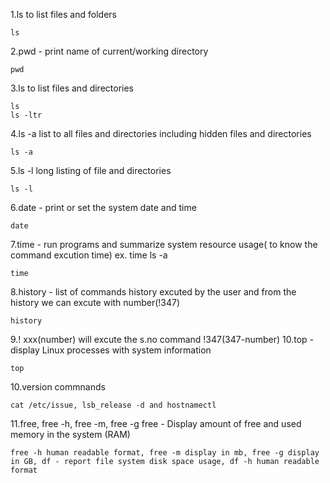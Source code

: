 1.ls to list files and folders
```
ls
```
2.pwd - print name of current/working directory
```
pwd
```
3.ls to list files and directories
```
ls 
ls -ltr
```
4.ls -a list to all files and directories including hidden files and directories
```
ls -a
```
5.ls -l long listing of file and directories
```
ls -l
```
6.date - print or set the system date and time
```
date
```
7.time - run programs and summarize system resource usage( to know the command excution time) ex. time ls -a
```
time
```
8.history - list of commands history excuted by the user and from the history we can excute with number(!347)
```
history
```
9.! xxx(number) will excute the s.no command
!347(347-number)
10.top - display Linux processes with system information
```
top
```
10.version commnands
```
cat /etc/issue, lsb_release -d and hostnamectl
```
11.free, free -h, free -m, free -g free - Display amount of free and used memory in the system (RAM)
```
free -h human readable format, free -m display in mb, free -g display in GB, df - report file system disk space usage, df -h human readable format
```
